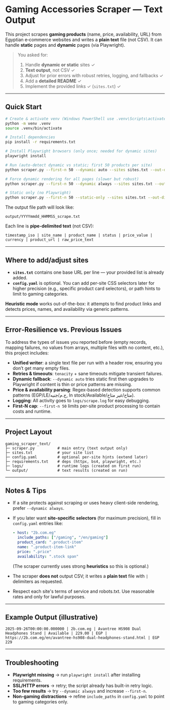# Gaming Accessories Scraper — **Text Output**

This project scrapes **gaming products** (name, price, availability, URL) from Egyptian e‑commerce websites and writes a **plain text** file (not CSV). It can handle **static** pages and **dynamic** pages (via Playwright).

> You asked for:
>
> 1) Handle **dynamic or static** sites ✓  
> 2) **Text output**, not CSV ✓  
> 3) Adjust for prior errors with robust retries, logging, and fallbacks ✓  
> 4) Add a **detailed README** ✓  
> 5) Implement the provided links ✓ (`sites.txt`) ✓

---

## Quick Start

```bash
# Create & activate venv (Windows PowerShell use .venv\Scripts\activate)
python -m venv .venv
source .venv/bin/activate

# Install dependencies
pip install -r requirements.txt

# Install Playwright browsers (only once; needed for dynamic sites)
playwright install

# Run (auto-detect dynamic vs static; first 50 products per site)
python scraper.py --first-n 50 --dynamic auto --sites sites.txt --out-dir output

# Force dynamic rendering for all pages (slower but robust)
python scraper.py --first-n 50 --dynamic always --sites sites.txt --out-dir output

# Static only (no Playwright)
python scraper.py --first-n 50 --static-only --sites sites.txt --out-dir output
```

The output file path will look like:
```
output/YYYYmmdd_HHMMSS_scrape.txt
```
Each line is **pipe-delimited text** (not CSV):
```
timestamp_iso | site_name | product_name | status | price_value | currency | product_url | raw_price_text
```

---

## Where to add/adjust sites

- **`sites.txt`** contains one base URL per line — your provided list is already added.
- **`config.yaml`** is optional. You can add per-site CSS selectors later for higher precision (e.g., specific product card selectors), or path hints to limit to gaming categories.

**Heuristic mode** works out-of-the-box: it attempts to find product links and detects prices, names, and availability via generic patterns.

---

## Error‑Resilience vs. Previous Issues

To address the types of issues you reported before (empty records, mapping failures, no values from arrays, multiple files with no content, etc.), this project includes:

- **Unified writer**: a single text file per run with a header row, ensuring you don’t get many empty files.
- **Retries & timeouts**: `tenacity` + sane timeouts mitigate transient failures.
- **Dynamic fallback**: `--dynamic auto` tries static first then upgrades to Playwright if content is thin or price patterns are missing.
- **Price & availability parsing**: Regex-based detection supports common patterns (EGP/LE/ج.م/جنيه, In stock/Available/متاح/غير متاح).
- **Logging**: All activity goes to `logs/scrape.log` for easy debugging.
- **First-N cap**: `--first-n 50` limits per-site product processing to contain costs and runtime.

---

## Project Layout

```
gaming_scraper_text/
├─ scraper.py          # main entry (text output only)
├─ sites.txt           # your site list
├─ config.yaml         # optional per-site hints (extend later)
├─ requirements.txt    # deps (httpx, bs4, playwright, etc.)
├─ logs/               # runtime logs (created on first run)
└─ output/             # text results (created on run)
```

---

## Notes & Tips

- If a site protects against scraping or uses heavy client-side rendering, prefer `--dynamic always`.
- If you later want **site-specific selectors** (for maximum precision), fill in `config.yaml` entries like:
  ```yaml
  - host: "2b.com.eg"
    include_paths: ["/gaming", "/en/gaming"]
    product_card: ".product-item"
    name: ".product-item-link"
    price: ".price"
    availability: ".stock span"
  ```
  (The scraper currently uses strong **heuristics** so this is optional.)

- The scraper **does not** output CSV; it writes a **plain text** file with `|` delimiters as requested.

- Respect each site's terms of service and robots.txt. Use reasonable rates and only for lawful purposes.

---

## Example Output (illustrative)

```
2025-09-26T00:00:00.000000 | 2b.com.eg | Avantree HS908 Dual Headphones Stand | Available | 229.00 | EGP | https://2b.com.eg/en/avantree-hs908-dual-headphones-stand.html | EGP 229
```

---

## Troubleshooting

- **Playwright missing** → run `playwright install` after installing requirements.
- **SSL/HTTP errors** → retry; the script already has built-in retry logic.
- **Too few results** → try `--dynamic always` and increase `--first-n`.
- **Non-gaming distractions** → refine `include_paths` in `config.yaml` to point to gaming categories only.
